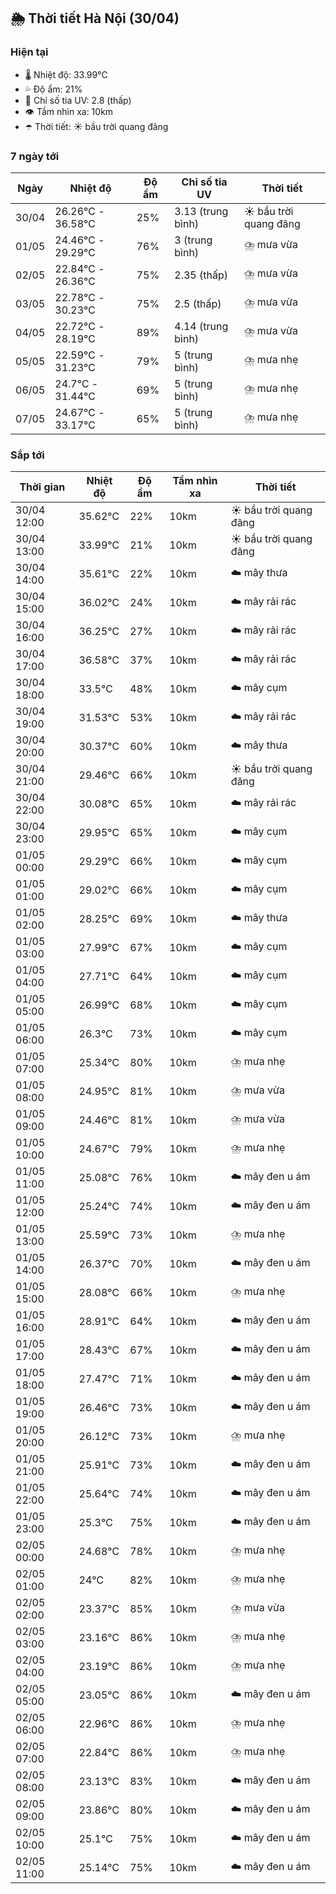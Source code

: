 ## 🌦️ Thời tiết Hà Nội (30/04)

### Hiện tại

- 🌡️ Nhiệt độ: 33.99℃
- 💦 Độ ẩm: 21%
- 🌟 Chỉ số tia UV: 2.8 (thấp)
- 👁️ Tầm nhìn xa: 10km
- ☂️ Thời tiết: ☀️ bầu trời quang đãng

### 7 ngày tới

| Ngày | Nhiệt độ | Độ ẩm | Chỉ số tia UV | Thời tiết |
| --- | --- | --- | --- | --- |
| 30/04 | 26.26℃ - 36.58℃ | 25% | 3.13 (trung bình) | ☀️ bầu trời quang đãng |
| 01/05 | 24.46℃ - 29.29℃ | 76% | 3 (trung bình) | ⛈️ mưa vừa |
| 02/05 | 22.84℃ - 26.36℃ | 75% | 2.35 (thấp) | ⛈️ mưa vừa |
| 03/05 | 22.78℃ - 30.23℃ | 75% | 2.5 (thấp) | ⛈️ mưa vừa |
| 04/05 | 22.72℃ - 28.19℃ | 89% | 4.14 (trung bình) | ⛈️ mưa vừa |
| 05/05 | 22.59℃ - 31.23℃ | 79% | 5 (trung bình) | ⛈️ mưa nhẹ |
| 06/05 | 24.7℃ - 31.44℃ | 69% | 5 (trung bình) | ⛈️ mưa nhẹ |
| 07/05 | 24.67℃ - 33.17℃ | 65% | 5 (trung bình) | ⛈️ mưa nhẹ |

### Sắp tới

| Thời gian | Nhiệt độ | Độ ẩm | Tầm nhìn xa | Thời tiết |
| --- | --- | --- | --- | --- |
| 30/04 12:00 | 35.62℃ | 22% | 10km | ☀️ bầu trời quang đãng |
| 30/04 13:00 | 33.99℃ | 21% | 10km | ☀️ bầu trời quang đãng |
| 30/04 14:00 | 35.61℃ | 22% | 10km | ☁️ mây thưa |
| 30/04 15:00 | 36.02℃ | 24% | 10km | ☁️ mây rải rác |
| 30/04 16:00 | 36.25℃ | 27% | 10km | ☁️ mây rải rác |
| 30/04 17:00 | 36.58℃ | 37% | 10km | ☁️ mây rải rác |
| 30/04 18:00 | 33.5℃ | 48% | 10km | ☁️ mây cụm |
| 30/04 19:00 | 31.53℃ | 53% | 10km | ☁️ mây rải rác |
| 30/04 20:00 | 30.37℃ | 60% | 10km | ☁️ mây thưa |
| 30/04 21:00 | 29.46℃ | 66% | 10km | ☀️ bầu trời quang đãng |
| 30/04 22:00 | 30.08℃ | 65% | 10km | ☁️ mây rải rác |
| 30/04 23:00 | 29.95℃ | 65% | 10km | ☁️ mây cụm |
| 01/05 00:00 | 29.29℃ | 66% | 10km | ☁️ mây cụm |
| 01/05 01:00 | 29.02℃ | 66% | 10km | ☁️ mây cụm |
| 01/05 02:00 | 28.25℃ | 69% | 10km | ☁️ mây thưa |
| 01/05 03:00 | 27.99℃ | 67% | 10km | ☁️ mây cụm |
| 01/05 04:00 | 27.71℃ | 64% | 10km | ☁️ mây cụm |
| 01/05 05:00 | 26.99℃ | 68% | 10km | ☁️ mây cụm |
| 01/05 06:00 | 26.3℃ | 73% | 10km | ☁️ mây cụm |
| 01/05 07:00 | 25.34℃ | 80% | 10km | ⛈️ mưa nhẹ |
| 01/05 08:00 | 24.95℃ | 81% | 10km | ⛈️ mưa vừa |
| 01/05 09:00 | 24.46℃ | 81% | 10km | ⛈️ mưa vừa |
| 01/05 10:00 | 24.67℃ | 79% | 10km | ⛈️ mưa nhẹ |
| 01/05 11:00 | 25.08℃ | 76% | 10km | ☁️ mây đen u ám |
| 01/05 12:00 | 25.24℃ | 74% | 10km | ☁️ mây đen u ám |
| 01/05 13:00 | 25.59℃ | 73% | 10km | ⛈️ mưa nhẹ |
| 01/05 14:00 | 26.37℃ | 70% | 10km | ☁️ mây đen u ám |
| 01/05 15:00 | 28.08℃ | 66% | 10km | ⛈️ mưa nhẹ |
| 01/05 16:00 | 28.91℃ | 64% | 10km | ☁️ mây đen u ám |
| 01/05 17:00 | 28.43℃ | 67% | 10km | ☁️ mây đen u ám |
| 01/05 18:00 | 27.47℃ | 71% | 10km | ☁️ mây đen u ám |
| 01/05 19:00 | 26.46℃ | 73% | 10km | ☁️ mây đen u ám |
| 01/05 20:00 | 26.12℃ | 73% | 10km | ⛈️ mưa nhẹ |
| 01/05 21:00 | 25.91℃ | 73% | 10km | ☁️ mây đen u ám |
| 01/05 22:00 | 25.64℃ | 74% | 10km | ☁️ mây đen u ám |
| 01/05 23:00 | 25.3℃ | 75% | 10km | ☁️ mây đen u ám |
| 02/05 00:00 | 24.68℃ | 78% | 10km | ⛈️ mưa nhẹ |
| 02/05 01:00 | 24℃ | 82% | 10km | ⛈️ mưa nhẹ |
| 02/05 02:00 | 23.37℃ | 85% | 10km | ⛈️ mưa vừa |
| 02/05 03:00 | 23.16℃ | 86% | 10km | ⛈️ mưa nhẹ |
| 02/05 04:00 | 23.19℃ | 86% | 10km | ⛈️ mưa nhẹ |
| 02/05 05:00 | 23.05℃ | 86% | 10km | ☁️ mây đen u ám |
| 02/05 06:00 | 22.96℃ | 86% | 10km | ⛈️ mưa nhẹ |
| 02/05 07:00 | 22.84℃ | 86% | 10km | ⛈️ mưa nhẹ |
| 02/05 08:00 | 23.13℃ | 83% | 10km | ☁️ mây đen u ám |
| 02/05 09:00 | 23.86℃ | 80% | 10km | ☁️ mây đen u ám |
| 02/05 10:00 | 25.1℃ | 75% | 10km | ☁️ mây đen u ám |
| 02/05 11:00 | 25.14℃ | 75% | 10km | ☁️ mây đen u ám |
